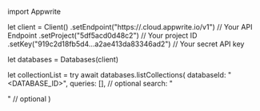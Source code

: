 import Appwrite

let client = Client()
    .setEndpoint("https://<REGION>.cloud.appwrite.io/v1") // Your API Endpoint
    .setProject("5df5acd0d48c2") // Your project ID
    .setKey("919c2d18fb5d4...a2ae413da83346ad2") // Your secret API key

let databases = Databases(client)

let collectionList = try await databases.listCollections(
    databaseId: "<DATABASE_ID>",
    queries: [], // optional
    search: "<SEARCH>" // optional
)

